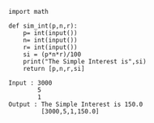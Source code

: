     import math

    def sim_int(p,n,r): 
        p= int(input())
        n= int(input())
        r= int(input())      
        si = (p*n*r)/100    
        print("The Simple Interest is",si)
        return [p,n,r,si]
      
    Input : 3000
            5
            1
    Output : The Simple Interest is 150.0
             [3000,5,1,150.0]
        
